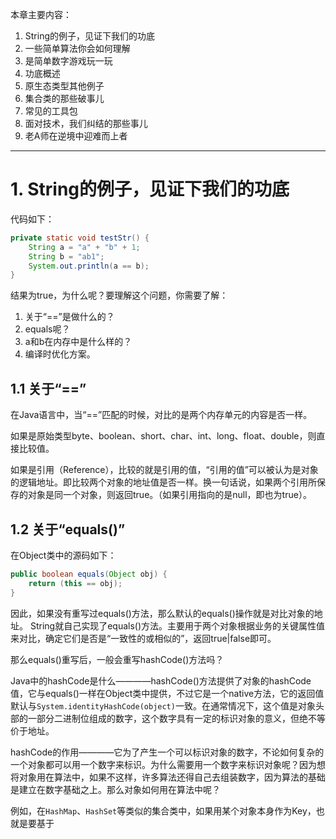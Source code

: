 本章主要内容：
1. String的例子，见证下我们的功底
2. 一些简单算法你会如何理解
3. 是简单数字游戏玩一玩
4. 功底概述
5. 原生态类型其他例子
6. 集合类的那些破事儿
7. 常见的工具包
8. 面对技术，我们纠结的那些事儿
9. 老A师在逆境中迎难而上者  

---

# 1. String的例子，见证下我们的功底
代码如下：
```java
private static void testStr() {
    String a = "a" + "b" + 1;
    String b = "ab1";
    System.out.println(a == b);
}
```
结果为true，为什么呢？要理解这个问题，你需要了解：
1. 关于“==”是做什么的？
2. equals呢？
3. a和b在内存中是什么样的？
4. 编译时优化方案。

## 1.1 关于“==”
在Java语言中，当“==”匹配的时候，对比的是两个内存单元的内容是否一样。

如果是原始类型byte、boolean、short、char、int、long、float、double，则直接比较值。

如果是引用（Reference），比较的就是引用的值，“引用的值”可以被认为是对象的逻辑地址。即比较两个对象的地址值是否一样。换一句话说，如果两个引用所保存的对象是同一个对象，则返回true。（如果引用指向的是null，即也为true）。

## 1.2 关于“equals()”
在Object类中的源码如下：

```java
public boolean equals(Object obj) {
    return (this == obj);
}
```
因此，如果没有重写过equals()方法，那么默认的equals()操作就是对比对象的地址。
String就自己实现了equals()方法。主要用于两个对象根据业务的关键属性值来对比，确定它们是否是“一致性的或相似的”，返回true|false即可。

那么equals\(\)重写后，一般会重写hashCode\(\)方法吗？

Java中的hashCode是什么————hashCode()方法提供了对象的hashCode值，它与equals()一样在Object类中提供，不过它是一个native方法，它的返回值默认与`System.identityHashCode(object)`一致。在通常情况下，这个值是对象头部的一部分二进制位组成的数字，这个数字具有一定的标识对象的意义，但绝不等价于地址。

hashCode的作用————它为了产生一个可以标识对象的数字，不论如何复杂的一个对象都可以用一个数字来标识。为什么需要用一个数字来标识对象呢？因为想将对象用在算法中，如果不这样，许多算法还得自己去组装数字，因为算法的基础是建立在数字基础之上。那么对象如何用在算法中呢？

例如，在`HashMap`、`HashSet`等类似的集合类中，如果用某个对象本身作为Key，也就是要基于

